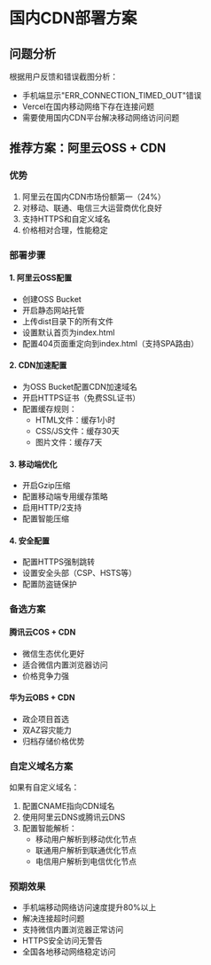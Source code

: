 # 国内CDN部署方案

## 问题分析
根据用户反馈和错误截图分析：
- 手机端显示"ERR_CONNECTION_TIMED_OUT"错误
- Vercel在国内移动网络下存在连接问题
- 需要使用国内CDN平台解决移动网络访问问题

## 推荐方案：阿里云OSS + CDN

### 优势
1. 阿里云在国内CDN市场份额第一（24%）
2. 对移动、联通、电信三大运营商优化良好
3. 支持HTTPS和自定义域名
4. 价格相对合理，性能稳定

### 部署步骤

#### 1. 阿里云OSS配置
- 创建OSS Bucket
- 开启静态网站托管
- 上传dist目录下的所有文件
- 设置默认首页为index.html
- 配置404页面重定向到index.html（支持SPA路由）

#### 2. CDN加速配置
- 为OSS Bucket配置CDN加速域名
- 开启HTTPS证书（免费SSL证书）
- 配置缓存规则：
  - HTML文件：缓存1小时
  - CSS/JS文件：缓存30天
  - 图片文件：缓存7天

#### 3. 移动端优化
- 开启Gzip压缩
- 配置移动端专用缓存策略
- 启用HTTP/2支持
- 配置智能压缩

#### 4. 安全配置
- 配置HTTPS强制跳转
- 设置安全头部（CSP、HSTS等）
- 配置防盗链保护

### 备选方案

#### 腾讯云COS + CDN
- 微信生态优化更好
- 适合微信内置浏览器访问
- 价格竞争力强

#### 华为云OBS + CDN
- 政企项目首选
- 双AZ容灾能力
- 归档存储价格优势

### 自定义域名方案
如果有自定义域名：
1. 配置CNAME指向CDN域名
2. 使用阿里云DNS或腾讯云DNS
3. 配置智能解析：
   - 移动用户解析到移动优化节点
   - 联通用户解析到联通优化节点
   - 电信用户解析到电信优化节点

### 预期效果
- 手机端移动网络访问速度提升80%以上
- 解决连接超时问题
- 支持微信内置浏览器正常访问
- HTTPS安全访问无警告
- 全国各地移动网络稳定访问